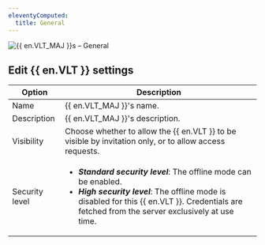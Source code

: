 ```yaml
---
eleventyComputed:
  title: General
---
```

![{{ en.VLT_MAJ }}s – General](https://webdevolutions.azureedge.net/docs/en/server/ServerOp6074.png)

## Edit {{ en.VLT }} settings
| Option         | Description                                                                                             |
|----------------|---------------------------------------------------------------------------------------------------------|
| Name           | {{ en.VLT_MAJ }}'s name.                                                                                |
| Description    | {{ en.VLT_MAJ }}'s description.                                                                         |
| Visibility     | Choose whether to allow the {{ en.VLT }} to be visible by invitation only, or to allow access requests. |
| Security level | <ul><li>***Standard security level***: The offline mode can be enabled.</li><li>***High security level***: The offline mode is disabled for this {{ en.VLT }}. Credentials are fetched from the server exclusively at use time.</li></ul> |
